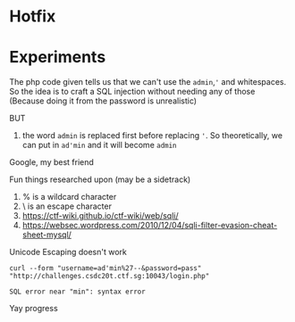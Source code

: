 # Hotfix

# Experiments
The php code given tells us that we can't use the  `admin`,`'` and whitespaces. So the idea is to craft a SQL injection without needing any of those (Because doing it from the password is unrealistic)

BUT
1. the word `admin` is replaced first before replacing `'`. So theoretically, we can put in `ad'min` and it will become `admin` 


Google, my best friend

Fun things researched upon (may be a sidetrack)
1. % is a wildcard character
2. \ is an escape character
3. https://ctf-wiki.github.io/ctf-wiki/web/sqli/
4. https://websec.wordpress.com/2010/12/04/sqli-filter-evasion-cheat-sheet-mysql/


Unicode Escaping doesn't work


```
curl --form "username=ad'min%27--&password=pass" "http://challenges.csdc20t.ctf.sg:10043/login.php"
```
```
SQL error near "min": syntax error
```

Yay progress